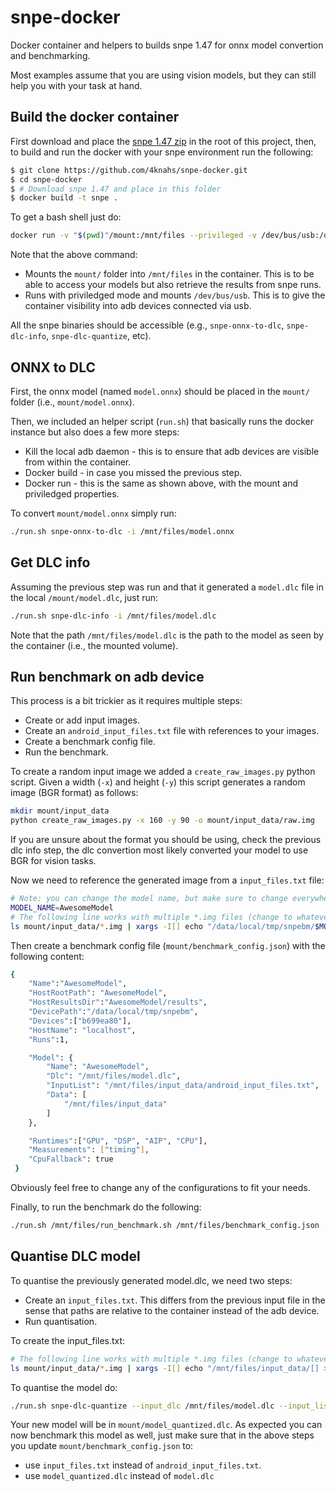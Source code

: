 # snpe-docker
Docker container and helpers to builds snpe 1.47 for onnx model convertion and benchmarking.

Most examples assume that you are using vision models, but they can still help you with your task at hand.

## Build the docker container

First download and place the [snpe 1.47 zip](https://developer.qualcomm.com/software/qualcomm-neural-processing-sdk) in the root of this project, then, to build and run the docker with your snpe environment run the following:

```bash
$ git clone https://github.com/4knahs/snpe-docker.git
$ cd snpe-docker
$ # Download snpe 1.47 and place in this folder
$ docker build -t snpe .
```

To get a bash shell just do: 

```bash
docker run -v "$(pwd)"/mount:/mnt/files --privileged -v /dev/bus/usb:/dev/bus/usb -it snpe
```

Note that the above command:
* Mounts the `mount/` folder into `/mnt/files` in the container. This is to be able to access your models but also retrieve the results from snpe runs.
* Runs with priviledged mode and mounts `/dev/bus/usb`. This is to give the container visibility into adb devices connected via usb.

All the snpe binaries should be accessible (e.g., `snpe-onnx-to-dlc`, `snpe-dlc-info`, `snpe-dlc-quantize`, etc).

## ONNX to DLC

First, the onnx model (named `model.onnx`) should be placed in the `mount/` folder (i.e., `mount/model.onnx`).

Then, we included an helper script (`run.sh`) that basically runs the docker instance but also does a few more steps:
* Kill the local adb daemon - this is to ensure that adb devices are visible from within the container.
* Docker build - in case you missed the previous step.
* Docker run - this is the same as shown above, with the mount and priviledged properties.

To convert `mount/model.onnx` simply run:

```bash
./run.sh snpe-onnx-to-dlc -i /mnt/files/model.onnx
```

## Get DLC info

Assuming the previous step was run and that it generated a `model.dlc` file in the local `/mount/model.dlc`, just run:

```bash
./run.sh snpe-dlc-info -i /mnt/files/model.dlc
```

Note that the path `/mnt/files/model.dlc` is the path to the model as seen by the container (i.e., the mounted volume).

## Run benchmark on adb device

This process is a bit trickier as it requires multiple steps:
* Create or add input images.
* Create an `android_input_files.txt` file with references to your images.
* Create a benchmark config file.
* Run the benchmark.

To create a random input image we added a `create_raw_images.py` python script. Given a width (`-x`) and height (`-y`) this script generates a random image (BGR format) as follows:

```bash
mkdir mount/input_data
python create_raw_images.py -x 160 -y 90 -o mount/input_data/raw.img
```

If you are unsure about the format you should be using, check the previous dlc info step, the dlc convertion most likely converted your model to use BGR for vision tasks.

Now we need to reference the generated image from a `input_files.txt` file:

```bash
# Note: you can change the model name, but make sure to change everywhere
MODEL_NAME=AwesomeModel
# The following line works with multiple *.img files (change to whatever format you need)
ls mount/input_data/*.img | xargs -I[] echo "/data/local/tmp/snpebm/$MODEL_NAME/input_data/[] >> mount/input_data/android_input_files.txt"
```

Then create a benchmark config file (`mount/benchmark_config.json`) with the following content:

```bash
{
    "Name":"AwesomeModel",
    "HostRootPath": "AwesomeModel",
    "HostResultsDir":"AwesomeModel/results",
    "DevicePath":"/data/local/tmp/snpebm",
    "Devices":["b699ea80"],
    "HostName": "localhost",
    "Runs":1,

    "Model": {
        "Name": "AwesomeModel",
        "Dlc": "/mnt/files/model.dlc",
        "InputList": "/mnt/files/input_data/android_input_files.txt",
        "Data": [
            "/mnt/files/input_data"
        ]
    },

    "Runtimes":["GPU", "DSP", "AIP", "CPU"],
    "Measurements": ["timing"],
    "CpuFallback": true
 }
```

Obviously feel free to change any of the configurations to fit your needs.

Finally, to run the benchmark do the following:

```bash
./run.sh /mnt/files/run_benchmark.sh /mnt/files/benchmark_config.json
```

## Quantise DLC model

To quantise the previously generated model.dlc, we need two steps:
* Create an `input_files.txt`. This differs from the previous input file in the sense that paths are relative to the container instead of the adb device.
* Run quantisation.

To create the input_files.txt:

```bash
# The following line works with multiple *.img files (change to whatever format you need)
ls mount/input_data/*.img | xargs -I[] echo "/mnt/files/input_data/[] >> mount/input_data/input_files.txt"
```

To quantise the model do:

```bash
./run.sh snpe-dlc-quantize --input_dlc /mnt/files/model.dlc --input_list /mnt/files/input_data/input_files.txt --output_dlc /mnt/files/model_quantized.dlc --enable_hta
```

Your new model will be in `mount/model_quantized.dlc`. As expected you can now benchmark this model as well, just make sure that in the above steps you update `mount/benchmark_config.json` to:
* use `input_files.txt` instead of `android_input_files.txt`.
* use `model_quantized.dlc` instead of `model.dlc`